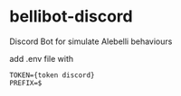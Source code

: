# bellibot-discord
Discord Bot for simulate Alebelli behaviours

add .env file with
```
TOKEN={token discord}
PREFIX=$
```